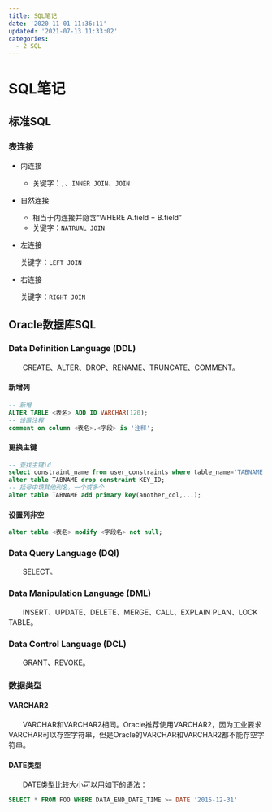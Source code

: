 ```yaml
---
title: SQL笔记
date: '2020-11-01 11:36:11'
updated: '2021-07-13 11:33:02'
categories:
  - 2 SQL
---
```

# SQL笔记

## 标准SQL

### 表连接

- 内连接

  - 关键字：`,`、`INNER JOIN`、`JOIN`

- 自然连接
  - 相当于内连接并隐含“WHERE A.field = B.field”
  - 关键字：`NATRUAL JOIN`
  
- 左连接

  关键字：`LEFT JOIN`

- 右连接

  关键字：`RIGHT JOIN`

## Oracle数据库SQL

### Data Definition Language (DDL)

　　CREATE、ALTER、DROP、RENAME、TRUNCATE、COMMENT。
　　
#### 新增列

```sql
-- 新增
ALTER TABLE <表名> ADD ID VARCHAR(120);
-- 设置注释
comment on column <表名>.<字段> is '注释';
```

#### 更换主键

```sql
-- 查找主键id
select constraint_name from user_constraints where table_name='TABNAME'; -- KEY_ID代表上面查到的主键id,  删除主键约束
alter table TABNAME drop constraint KEY_ID;
-- 括号中填其他列名，一个或多个
alter table TABNAME add primary key(another_col,...);
```

#### 设置列非空

```sql
alter table <表名> modify <字段名> not null;
```

### Data Query Language (DQl)

　　SELECT。

### Data Manipulation Language (DML)

　　INSERT、UPDATE、DELETE、MERGE、CALL、EXPLAIN PLAN、LOCK TABLE。

### Data Control Language (DCL)

　　GRANT、REVOKE。
　　

### 数据类型

#### VARCHAR2

　　VARCHAR和VARCHAR2相同。Oracle推荐使用VARCHAR2，因为工业要求VARCHAR可以存空字符串，但是Oracle的VARCHAR和VARCHAR2都不能存空字符串。
　　
#### DATE类型

　　DATE类型比较大小可以用如下的语法：

```sql
SELECT * FROM FOO WHERE DATA_END_DATE_TIME >= DATE '2015-12-31'
```
